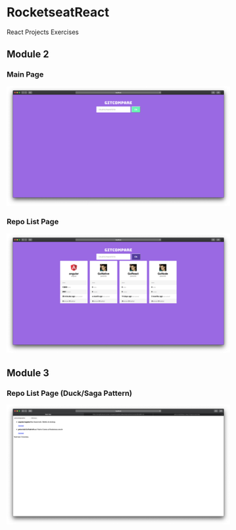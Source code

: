 # RocketseatReact

React Projects Exercises

## Module 2

### Main Page

![MainPage](https://raw.githubusercontent.com/petrovick/GoReact/master/module2/SolutionItems/Images/image1_mainpage.png)

### Repo List Page

![MainPage](https://raw.githubusercontent.com/petrovick/GoReact/master/module2/SolutionItems/Images/image2_repolist.png)

## Module 3

### Repo List Page (Duck/Saga Pattern)

![MainPage](https://raw.githubusercontent.com/petrovick/GoReact/master/module3/SolutionItems/Images/Image1_patterns.png)

